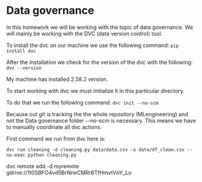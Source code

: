 # Data governance

In this homework we will be working with the topic of data governance. 
We will mainly be working with the DVC (data version control) tool.

To install the dvc on our machine we use the following command:
`pip install dvc`

After the installation we check for the version of the dvc with the following:
`dvc --version`

My machine has installed 2.58.2 version.

To start working with dvc we must initialize it in this particular directory.

To do that we run the following command:
`dvc init --no-scm`

Because out git is tracking the the whole repository (MLengineering) and not the Data governance folder --no-scm is necessary.
This means we have to manually coordinate all dvc actions.

First command we run from dvc here is:

`dvc run cleaning -d cleaning.py data/data.csv -o data/df_clean.csv --no-exec python cleaning.py`

dvc remote add -d myremote gdrive://1t0SBFO4vd5BrNneCMRr6TfHmvtVnY_Lo